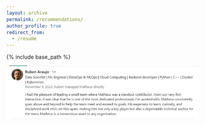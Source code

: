 ```yaml
---
layout: archive
permalink: /recommendations/
author_profile: true
redirect_from:
  - /resume
---
```


{% include base_path %}
<!-- {% include toc %} -->

![Recommendation 1](image.png)
